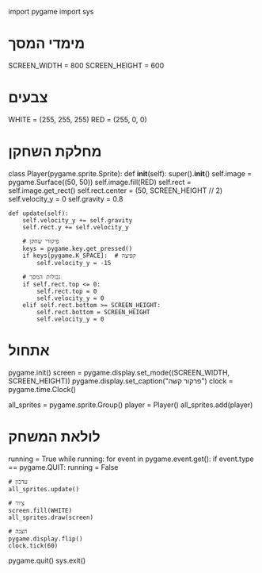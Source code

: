 import pygame
import sys

# מימדי המסך
SCREEN_WIDTH = 800
SCREEN_HEIGHT = 600

# צבעים
WHITE = (255, 255, 255)
RED = (255, 0, 0)

# מחלקת השחקן
class Player(pygame.sprite.Sprite):
    def __init__(self):
        super().__init__()
        self.image = pygame.Surface((50, 50))
        self.image.fill(RED)
        self.rect = self.image.get_rect()
        self.rect.center = (50, SCREEN_HEIGHT // 2)
        self.velocity_y = 0
        self.gravity = 0.8

    def update(self):
        self.velocity_y += self.gravity
        self.rect.y += self.velocity_y

        # פיקודי שחקן
        keys = pygame.key.get_pressed()
        if keys[pygame.K_SPACE]:  # קפיצה
            self.velocity_y = -15

        # גבולות המסך
        if self.rect.top <= 0:
            self.rect.top = 0
            self.velocity_y = 0
        elif self.rect.bottom >= SCREEN_HEIGHT:
            self.rect.bottom = SCREEN_HEIGHT
            self.velocity_y = 0

# אתחול
pygame.init()
screen = pygame.display.set_mode((SCREEN_WIDTH, SCREEN_HEIGHT))
pygame.display.set_caption("פרקור קשה")
clock = pygame.time.Clock()

all_sprites = pygame.sprite.Group()
player = Player()
all_sprites.add(player)

# לולאת המשחק
running = True
while running:
    for event in pygame.event.get():
        if event.type == pygame.QUIT:
            running = False

    # עדכון
    all_sprites.update()

    # ציור
    screen.fill(WHITE)
    all_sprites.draw(screen)

    # הצגה
    pygame.display.flip()
    clock.tick(60)

pygame.quit()
sys.exit()
